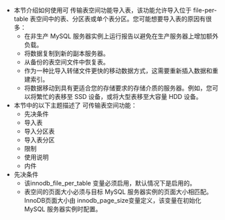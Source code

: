 - 本节介绍如何使用可 传输表空间功能导入表，该功能允许导入位于 file-per-table 表空间中的表、分区表或单个表分区。您可能想要导入表的原因有很多：
	- 在非生产 MySQL 服务器实例上运行报告以避免在生产服务器上增加额外负载。
	- 将数据复制到新的副本服务器。
	- 从备份的表空间文件中恢复表。
	- 作为一种比导入转储文件更快的移动数据方式，这需要重新插入数据和重建索引。
	- 将数据移动到具有更适合您的存储要求的存储介质的服务器。例如，您可以将繁忙的表移至 SSD 设备，或将大型表移至大容量 HDD 设备。
- 本节中的以下主题描述了 可传输表空间功能：
	- 先决条件
	- 导入表
	- 导入分区表
	- 导入表分区
	- 限制
	- 使用说明
	- 内件
- 先决条件
	- 该innodb_file_per_table 变量必须启用，默认情况下是启用的。
	- 表空间的页面大小必须与目标 MySQL 服务器实例的页面大小相匹配。 InnoDB页面大小由 innodb_page_size变量定义，该变量在初始化 MySQL 服务器实例时配置。